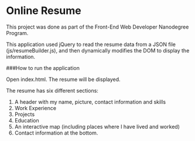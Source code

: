 # Online Resume

This project was done as part of the Front-End Web Developer Nanodegree Program.

This application used jQuery to read the resume data from a JSON file (js/resumeBuilder.js), and then dynamically modifies the DOM to display the information.

###How to run the application

Open index.html. The resume will be displayed. 

The resume has six different sections: 

1. A header with my name, picture, contact information and skills
2. Work Experience
3. Projects
4. Education
5. An interactive map (including places where I have lived and worked)
6. Contact information at the bottom. 

